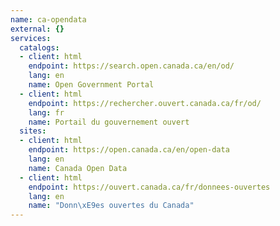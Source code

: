 ```yaml
---
name: ca-opendata
external: {}
services:
  catalogs:
  - client: html
    endpoint: https://search.open.canada.ca/en/od/
    lang: en
    name: Open Government Portal
  - client: html
    endpoint: https://rechercher.ouvert.canada.ca/fr/od/
    lang: fr
    name: Portail du gouvernement ouvert
  sites:
  - client: html
    endpoint: https://open.canada.ca/en/open-data
    lang: en
    name: Canada Open Data
  - client: html
    endpoint: https://ouvert.canada.ca/fr/donnees-ouvertes
    lang: en
    name: "Donn\xE9es ouvertes du Canada"
---
```

